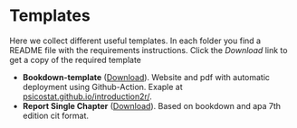 # Templates

Here we collect different useful templates. In each folder you find a README file with the requirements instructions. Click the *Download* link to get a copy of the required template

- **Bookdown-template** ([Download](https://downgit.github.io/#/home?url=https://github.com/psicostat/templates/tree/main/Bookdown-template)). Website and pdf with automatic deployment using Github-Action. Exaple at [psicostat.github.io/introduction2r/](psicostat.github.io/introduction2r/).
- **Report Single Chapter** ([Download](https://downgit.github.io/#/home?url=https://github.com/psicostat/templates/tree/main/Report-single-chapter)). Based on bookdown and apa 7th edition cit format.
